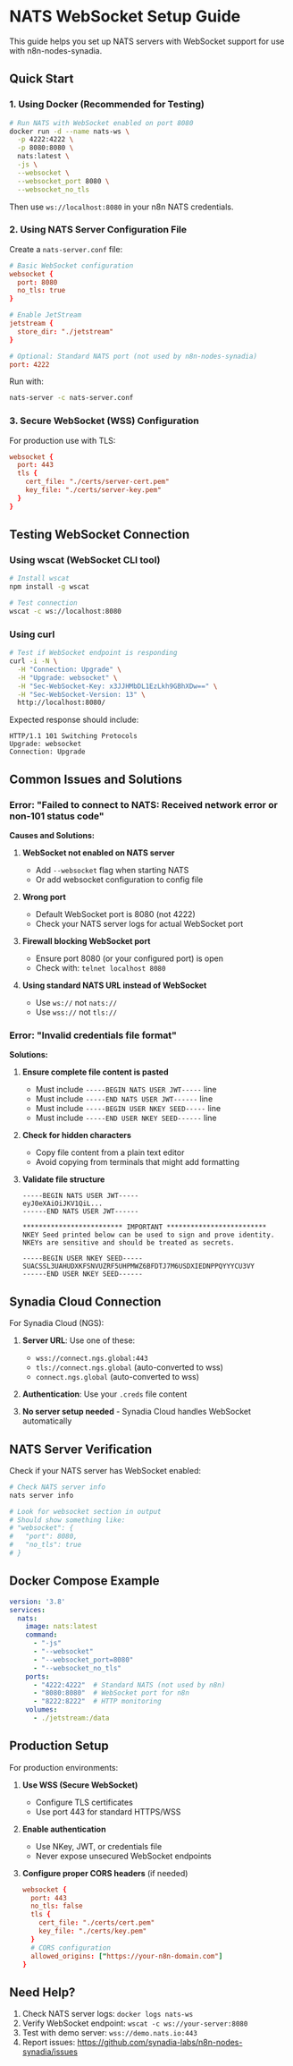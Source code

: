 # NATS WebSocket Setup Guide

This guide helps you set up NATS servers with WebSocket support for use with n8n-nodes-synadia.

## Quick Start

### 1. Using Docker (Recommended for Testing)

```bash
# Run NATS with WebSocket enabled on port 8080
docker run -d --name nats-ws \
  -p 4222:4222 \
  -p 8080:8080 \
  nats:latest \
  -js \
  --websocket \
  --websocket_port 8080 \
  --websocket_no_tls
```

Then use `ws://localhost:8080` in your n8n NATS credentials.

### 2. Using NATS Server Configuration File

Create a `nats-server.conf` file:

```conf
# Basic WebSocket configuration
websocket {
  port: 8080
  no_tls: true
}

# Enable JetStream
jetstream {
  store_dir: "./jetstream"
}

# Optional: Standard NATS port (not used by n8n-nodes-synadia)
port: 4222
```

Run with:
```bash
nats-server -c nats-server.conf
```

### 3. Secure WebSocket (WSS) Configuration

For production use with TLS:

```conf
websocket {
  port: 443
  tls {
    cert_file: "./certs/server-cert.pem"
    key_file: "./certs/server-key.pem"
  }
}
```

## Testing WebSocket Connection

### Using wscat (WebSocket CLI tool)

```bash
# Install wscat
npm install -g wscat

# Test connection
wscat -c ws://localhost:8080
```

### Using curl

```bash
# Test if WebSocket endpoint is responding
curl -i -N \
  -H "Connection: Upgrade" \
  -H "Upgrade: websocket" \
  -H "Sec-WebSocket-Key: x3JJHMbDL1EzLkh9GBhXDw==" \
  -H "Sec-WebSocket-Version: 13" \
  http://localhost:8080/
```

Expected response should include:
```
HTTP/1.1 101 Switching Protocols
Upgrade: websocket
Connection: Upgrade
```

## Common Issues and Solutions

### Error: "Failed to connect to NATS: Received network error or non-101 status code"

**Causes and Solutions:**

1. **WebSocket not enabled on NATS server**
   - Add `--websocket` flag when starting NATS
   - Or add websocket configuration to config file

2. **Wrong port**
   - Default WebSocket port is 8080 (not 4222)
   - Check your NATS server logs for actual WebSocket port

3. **Firewall blocking WebSocket port**
   - Ensure port 8080 (or your configured port) is open
   - Check with: `telnet localhost 8080`

4. **Using standard NATS URL instead of WebSocket**
   - Use `ws://` not `nats://`
   - Use `wss://` not `tls://`

### Error: "Invalid credentials file format"

**Solutions:**

1. **Ensure complete file content is pasted**
   - Must include `-----BEGIN NATS USER JWT-----` line
   - Must include `-----END NATS USER JWT------` line
   - Must include `-----BEGIN USER NKEY SEED-----` line
   - Must include `-----END USER NKEY SEED------` line

2. **Check for hidden characters**
   - Copy file content from a plain text editor
   - Avoid copying from terminals that might add formatting

3. **Validate file structure**
   ```
   -----BEGIN NATS USER JWT-----
   eyJ0eXAiOiJKV1QiL...
   ------END NATS USER JWT------

   ************************* IMPORTANT *************************
   NKEY Seed printed below can be used to sign and prove identity.
   NKEYs are sensitive and should be treated as secrets.

   -----BEGIN USER NKEY SEED-----
   SUACSSL3UAHUDXKFSNVUZRF5UHPMWZ6BFDTJ7M6USDXIEDNPPQYYYCU3VY
   ------END USER NKEY SEED------
   ```

## Synadia Cloud Connection

For Synadia Cloud (NGS):

1. **Server URL**: Use one of these:
   - `wss://connect.ngs.global:443`
   - `tls://connect.ngs.global` (auto-converted to wss)
   - `connect.ngs.global` (auto-converted to wss)

2. **Authentication**: Use your `.creds` file content

3. **No server setup needed** - Synadia Cloud handles WebSocket automatically

## NATS Server Verification

Check if your NATS server has WebSocket enabled:

```bash
# Check NATS server info
nats server info

# Look for websocket section in output
# Should show something like:
# "websocket": {
#   "port": 8080,
#   "no_tls": true
# }
```

## Docker Compose Example

```yaml
version: '3.8'
services:
  nats:
    image: nats:latest
    command: 
      - "-js"
      - "--websocket"
      - "--websocket_port=8080"
      - "--websocket_no_tls"
    ports:
      - "4222:4222"  # Standard NATS (not used by n8n)
      - "8080:8080"  # WebSocket port for n8n
      - "8222:8222"  # HTTP monitoring
    volumes:
      - ./jetstream:/data
```

## Production Setup

For production environments:

1. **Use WSS (Secure WebSocket)**
   - Configure TLS certificates
   - Use port 443 for standard HTTPS/WSS

2. **Enable authentication**
   - Use NKey, JWT, or credentials file
   - Never expose unsecured WebSocket endpoints

3. **Configure proper CORS headers** (if needed)
   ```conf
   websocket {
     port: 443
     no_tls: false
     tls {
       cert_file: "./certs/cert.pem"
       key_file: "./certs/key.pem"
     }
     # CORS configuration
     allowed_origins: ["https://your-n8n-domain.com"]
   }
   ```

## Need Help?

1. Check NATS server logs: `docker logs nats-ws`
2. Verify WebSocket endpoint: `wscat -c ws://your-server:8080`
3. Test with demo server: `wss://demo.nats.io:443`
4. Report issues: https://github.com/synadia-labs/n8n-nodes-synadia/issues